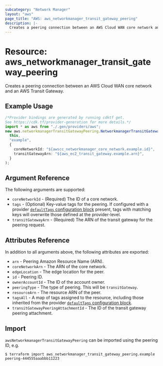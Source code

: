```yaml
---
subcategory: "Network Manager"
layout: "aws"
page_title: "AWS: aws_networkmanager_transit_gateway_peering"
description: |-
  Creates a peering connection between an AWS Cloud WAN core network and an AWS Transit Gateway.
---
```


# Resource: aws\_networkmanager\_transit\_gateway\_peering

Creates a peering connection between an AWS Cloud WAN core network and an AWS Transit Gateway.

## Example Usage

```typescript
/*Provider bindings are generated by running cdktf get.
See https://cdk.tf/provider-generation for more details.*/
import * as aws from "./.gen/providers/aws";
new aws.networkmanagerTransitGatewayPeering.NetworkmanagerTransitGatewayPeering(
  this,
  "example",
  {
    coreNetworkId: "${awscc_networkmanager_core_network.example.id}",
    transitGatewayArn: "${aws_ec2_transit_gateway.example.arn}",
  }
);

```

## Argument Reference

The following arguments are supported:

* `coreNetworkId` - (Required) The ID of a core network.
* `tags` - (Optional) Key-value tags for the peering. If configured with a provider [`defaultTags` configuration block](https://registry.terraform.io/providers/hashicorp/aws/latest/docs#default_tags-configuration-block) present, tags with matching keys will overwrite those defined at the provider-level.
* `transitGatewayArn` - (Required) The ARN of the transit gateway for the peering request.

## Attributes Reference

In addition to all arguments above, the following attributes are exported:

* `arn` - Peering Amazon Resource Name (ARN).
* `coreNetworkArn` - The ARN of the core network.
* `edgeLocation` - The edge location for the peer.
* `id` - Peering ID.
* `ownerAccountId` - The ID of the account owner.
* `peeringType` - The type of peering. This will be `transitGateway`.
* `resourceArn` - The resource ARN of the peer.
* `tagsAll` - A map of tags assigned to the resource, including those inherited from the provider [`defaultTags` configuration block](https://registry.terraform.io/providers/hashicorp/aws/latest/docs#default_tags-configuration-block).
* `transitGatewayPeeringAttachmentId` - The ID of the transit gateway peering attachment.

## Import

`awsNetworkmanagerTransitGatewayPeering` can be imported using the peering ID, e.g.

```console
$ terraform import aws_networkmanager_transit_gateway_peering.example peering-444555aaabbb11223
```
